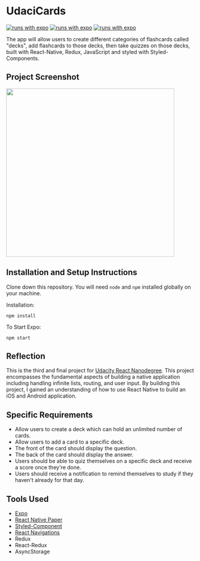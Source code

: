 # UdaciCards

[![runs with expo](https://img.shields.io/badge/Runs%20with%20Expo-4630EB.svg?style=flat&logo=EXPO&labelColor=f3f3f3&logoColor=000)](https://expo.io/@dhatguy/UdaciCards) [![runs with expo](https://img.shields.io/badge/Android-4630EB.svg?style=for-the-badge&logo=ANDROID&labelColor=000&logoColor=fff)](https://expo.io/@dhatguy/UdaciCards) [![runs with expo](https://img.shields.io/badge/Runs%20with%20Expo-000.svg?style=flat&logo=EXPO&labelColor=ffffff&logoColor=000)](https://expo.io/@dhatguy/UdaciCards)

The app will allow users to create different categories of flashcards called "decks", add flashcards to those decks, then take quizzes on those decks, built with React-Native, Redux, JavaScript and styled with Styled-Components.

## Project Screenshot
<img src="https://user-images.githubusercontent.com/51405947/90862799-e330c080-e385-11ea-8d13-8f0d0a29d86f.gif" height="450"/>

## Installation and Setup Instructions

Clone down this repository. You will need `node` and `npm` installed globally on your machine.

Installation:

`npm install`

To Start Expo:

`npm start`

## Reflection

This is the third and final project for [Udacity React Nanodegree](https://www.udacity.com/course/react-nanodegree--nd019). This project encompasses the fundamental aspects of building a native application including handling infinite lists, routing, and user input. By building this project, I gained an understanding of how to use React Native to build an iOS and Android application.

## Specific Requirements

- Allow users to create a deck which can hold an unlimited number of cards.
- Allow users to add a card to a specific deck.
- The front of the card should display the question.
- The back of the card should display the answer.
- Users should be able to quiz themselves on a specific deck and receive a score once they're done.
- Users should receive a notification to remind themselves to study if they haven't already for that day.

## Tools Used

- [Expo](https://expo.io)
- [React Native Paper](https://callstack.github.io/react-native-paper/)
- [Styled-Component](https://styled-components.com/)
- [React Navigations](https://navigation.org/)
- Redux
- React-Redux
- AsyncStorage
